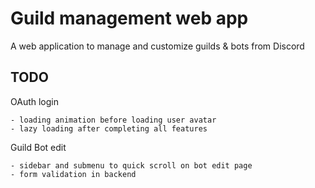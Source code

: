 # Guild management web app
A web application to manage and customize guilds & bots from Discord

## TODO
OAuth login

    - loading animation before loading user avatar
    - lazy loading after completing all features

Guild Bot edit

    - sidebar and submenu to quick scroll on bot edit page
    - form validation in backend

